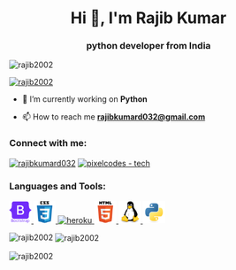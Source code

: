 <h1 align="center">Hi 👋, I'm Rajib Kumar</h1>
<h3 align="center">python developer from India</h3>

<p align="left"> <img src="https://komarev.com/ghpvc/?username=rajib2002&label=Profile%20views&color=0e75b6&style=flat" alt="rajib2002" /> </p>

<p align="left"> <a href="https://github.com/ryo-ma/github-profile-trophy"><img src="https://github-profile-trophy.vercel.app/?username=rajib2002" alt="rajib2002" /></a> </p>

- 🔭 I’m currently working on **Python**

- 📫 How to reach me **rajibkumard032@gmail.com**

<h3 align="left">Connect with me:</h3>
<p align="left">
<a href="https://fb.com/rajibkumard032" target="blank"><img align="center" src="https://raw.githubusercontent.com/rahuldkjain/github-profile-readme-generator/master/src/images/icons/Social/facebook.svg" alt="rajibkumard032" height="30" width="40" /></a>
<a href="https://www.youtube.com/c/pixelcodes - tech" target="blank"><img align="center" src="https://raw.githubusercontent.com/rahuldkjain/github-profile-readme-generator/master/src/images/icons/Social/youtube.svg" alt="pixelcodes - tech" height="30" width="40" /></a>
</p>

<h3 align="left">Languages and Tools:</h3>
<p align="left"> <a href="https://getbootstrap.com" target="_blank" rel="noreferrer"> <img src="https://raw.githubusercontent.com/devicons/devicon/master/icons/bootstrap/bootstrap-plain-wordmark.svg" alt="bootstrap" width="40" height="40"/> </a> <a href="https://www.w3schools.com/css/" target="_blank" rel="noreferrer"> <img src="https://raw.githubusercontent.com/devicons/devicon/master/icons/css3/css3-original-wordmark.svg" alt="css3" width="40" height="40"/> </a> <a href="https://heroku.com" target="_blank" rel="noreferrer"> <img src="https://www.vectorlogo.zone/logos/heroku/heroku-icon.svg" alt="heroku" width="40" height="40"/> </a> <a href="https://www.w3.org/html/" target="_blank" rel="noreferrer"> <img src="https://raw.githubusercontent.com/devicons/devicon/master/icons/html5/html5-original-wordmark.svg" alt="html5" width="40" height="40"/> </a> <a href="https://www.linux.org/" target="_blank" rel="noreferrer"> <img src="https://raw.githubusercontent.com/devicons/devicon/master/icons/linux/linux-original.svg" alt="linux" width="40" height="40"/> </a> <a href="https://www.python.org" target="_blank" rel="noreferrer"> <img src="https://raw.githubusercontent.com/devicons/devicon/master/icons/python/python-original.svg" alt="python" width="40" height="40"/> </a> </p>

<p><img align="left" src="https://github-readme-stats.vercel.app/api/top-langs?username=rajib2002&show_icons=true&locale=en&layout=compact" alt="rajib2002" /></p>

<p>&nbsp;<img align="center" src="https://github-readme-stats.vercel.app/api?username=rajib2002&show_icons=true&locale=en" alt="rajib2002" /></p>

<p><img align="center" src="https://github-readme-streak-stats.herokuapp.com/?user=rajib2002&" alt="rajib2002" /></p>

